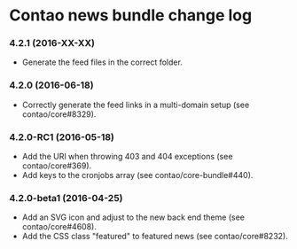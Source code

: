 # Contao news bundle change log

### 4.2.1 (2016-XX-XX)

 * Generate the feed files in the correct folder.

### 4.2.0 (2016-06-18)

 * Correctly generate the feed links in a multi-domain setup (see contao/core#8329).

### 4.2.0-RC1 (2016-05-18)

 * Add the URI when throwing 403 and 404 exceptions (see contao/core#369).
 * Add keys to the cronjobs array (see contao/core-bundle#440).

### 4.2.0-beta1 (2016-04-25)

 * Add an SVG icon and adjust to the new back end theme (see contao/core#4608).
 * Add the CSS class "featured" to featured news (see contao/core#8232).
